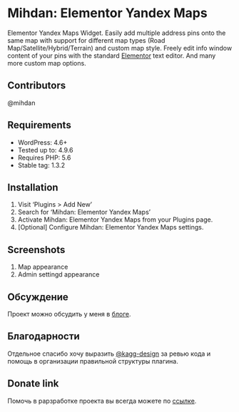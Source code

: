 # Mihdan: Elementor Yandex Maps

Elementor Yandex Maps Widget. Easily add multiple address pins onto the same map with support for different map types (Road Map/Satellite/Hybrid/Terrain) and custom map style. Freely edit info window content of your pins with the standard [Elementor](https://www.kobzarev.com/r/elementor/) text editor. And many more custom map options.

## Contributors
@mihdan

## Requirements
- WordPress: 4.6+
- Tested up to: 4.9.6
- Requires PHP: 5.6
- Stable tag: 1.3.2

## Installation
1. Visit ‘Plugins > Add New’
2. Search for ‘Mihdan: Elementor Yandex Maps’
3. Activate Mihdan: Elementor Yandex Maps from your Plugins page.
4. [Optional] Configure Mihdan: Elementor Yandex Maps settings.

## Screenshots
1. Map appearance
2. Admin settingd appearance

## Обсуждение
Проект можно обсудить у меня в [блоге](https://www.kobzarev.com/projects/mihdan-elementor-yandex-maps/).

## Благодарности
Отдельное спасибо хочу выразить [@kagg-design](https://github.com/kagg-design) за ревью кода и помощь в организации правильной структуры плагина.

## Donate link
Помочь в рарзработке проекта вы всегда можете по [ссылке](https://www.kobzarev.com/donate/).

